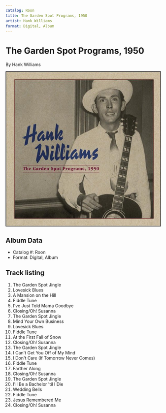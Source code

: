 ```yaml
---
catalog: Roon
title: The Garden Spot Programs, 1950
artist: Hank Williams
format: Digital, Album
---
```


# The Garden Spot Programs, 1950

By Hank Williams

![](../../assets/albumcovers/Hank_Williams-The_Garden_Spot_Programs__1950.png)

## Album Data

- Catalog #: Roon
- Format: Digital, Album


## Track listing


1. The Garden Spot Jingle
2. Lovesick Blues
3. A Mansion on the Hill
4. Fiddle Tune
5. I've Just Told Mama Goodbye
6. Closing/Oh! Susanna
7. The Garden Spot Jingle
8. Mind Your Own Business
9. Lovesick Blues
10. Fiddle Tune
11. At the First Fall of Snow
12. Closing/Oh! Susanna
13. The Garden Spot Jingle
14. I Can't Get You Off of My Mind
15. I Don't Care (If Tomorrow Never Comes)
16. Fiddle Tune
17. Farther Along
18. Closing/Oh! Susanna
19. The Garden Spot Jingle
20. I'll Be a Bachelor 'til I Die
21. Wedding Bells
22. Fiddle Tune
23. Jesus Remembered Me
24. Closing/Oh! Susanna

